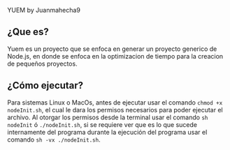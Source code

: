 YUEM by Juanmahecha9

## ¿Que es?

Yuem es un proyecto que se enfoca en generar un proyecto generico de Node.js, en donde se enfoca en la optimizacion de tiempo para la creacion de pequeños proyectos.

## ¿Cómo ejecutar?

Para sistemas Linux o MacOs, antes de ejecutar usar el comando `chmod +x nodeInit.sh`, el cual le dara los permisos necesarios para poder ejecutar el archivo.
Al otorgar los permisos desde la terminal usar el comando `sh nodeInit` ó `./nodeInit.sh`, si se requiere ver que es lo que sucede internamente del programa durante la ejecución del programa usar el comando `sh -vx ./nodeInit.sh`.
